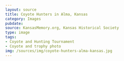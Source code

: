 ```yaml
---
layout: source
title: Coyote Hunters in Alma, Kansas
category: Images
pubdate:
source: KansasMemory.org, Kansas Historical Society 
type: image
tags: 
- Coyote and Hunting Tournament 
- Coyote and trophy photo
img: /sources/img/coyote-hunters-alma-kansas.jpg 
---
```

